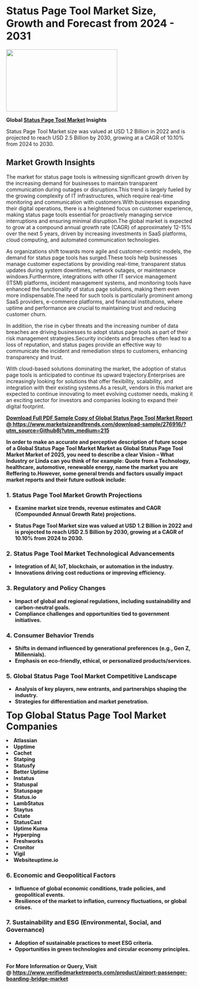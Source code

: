 <H1>Status Page Tool Market Size, Growth and Forecast from 2024 - 2031</H1><img class="aligncenter size-medium wp-image-584254" src="https://thirdeyenews.in/wp-content/uploads/2024/09/Global-Market-Research-300x168.jpeg" alt="" width="300" height="168" /><p><strong>Global&nbsp;<a href="https://www.marketsizeandtrends.com/download-sample/276916/?utm_source=Github8j?utm_medium=215">Status Page Tool Market</a> Insights</strong></p><p>Status Page Tool Market size was valued at USD 1.2 Billion in 2022 and is projected to reach USD 2.5 Billion by 2030, growing at a CAGR of 10.10% from 2024 to 2030.</p><p><!DOCTYPE html> <html lang="en"> <head> <meta charset="UTF-8"> <meta name="viewport" content="width=device-width, initial-scale=1.0"> <title>Status Page Tool Market Growth Insights</title> </head> <body> <h2>Market Growth Insights</h2> <p>The market for status page tools is witnessing significant growth driven by the increasing demand for businesses to maintain transparent communication during outages or disruptions.This trend is largely fueled by the growing complexity of IT infrastructures, which require real-time monitoring and communication with customers.With businesses expanding their digital operations, there is a heightened focus on customer experience, making status page tools essential for proactively managing service interruptions and ensuring minimal disruption.The global market is expected to grow at a compound annual growth rate (CAGR) of approximately 12-15% over the next 5 years, driven by increasing investments in SaaS platforms, cloud computing, and automated communication technologies.</p> <p><strong><a href="download_link_here" target="_blank"></a></strong></p> <p>As organizations shift towards more agile and customer-centric models, the demand for status page tools has surged.These tools help businesses manage customer expectations by providing real-time, transparent status updates during system downtimes, network outages, or maintenance windows.Furthermore, integrations with other IT service management (ITSM) platforms, incident management systems, and monitoring tools have enhanced the functionality of status page solutions, making them even more indispensable.The need for such tools is particularly prominent among SaaS providers, e-commerce platforms, and financial institutions, where uptime and performance are crucial to maintaining trust and reducing customer churn.</p> <p>In addition, the rise in cyber threats and the increasing number of data breaches are driving businesses to adopt status page tools as part of their risk management strategies.Security incidents and breaches often lead to a loss of reputation, and status pages provide an effective way to communicate the incident and remediation steps to customers, enhancing transparency and trust.</p> <p>With cloud-based solutions dominating the market, the adoption of status page tools is anticipated to continue its upward trajectory.Enterprises are increasingly looking for solutions that offer flexibility, scalability, and integration with their existing systems.As a result, vendors in this market are expected to continue innovating to meet evolving customer needs, making it an exciting sector for investors and companies looking to expand their digital footprint.</p> <p><strong><a href="more_info_link_here" target="_blank"></p><p><span class=""><strong>Download Full PDF Sample Copy of Global Status Page Tool Market Report</strong> @ <a href="https://www.marketsizeandtrends.com/download-sample/276916/?utm_source=Github8j?utm_medium=215" target="_blank">https://www.marketsizeandtrends.com/download-sample/276916/?utm_source=Github8j?utm_medium=215</a></span></p><p>In order to make an accurate and perceptive description of future scope of a Global&nbsp;Status Page Tool Market Market as Global&nbsp;Status Page Tool Market Market of 2025, you need to describe a clear Vision &ndash; What Industry or Linda can you think of for example: Quote from a Technology, healthcare, automotive, renewable energy, name the market you are Reffering to.However, some general trends and factors usually impact market reports and their future outlook include:</p><h3>1.&nbsp;<strong>Status Page Tool Market Growth Projections</strong></h3><ul><li>Examine market size trends, revenue estimates and CAGR (Compounded Annual Growth Rate) projections.</li><li><p>Status Page Tool Market size was valued at USD 1.2 Billion in 2022 and is projected to reach USD 2.5 Billion by 2030, growing at a CAGR of 10.10% from 2024 to 2030.</p></li></ul><h3>2.&nbsp;<strong>Status Page Tool Market Technological Advancements</strong></h3><ul><li>Integration of AI, IoT, blockchain, or automation in the industry.</li><li>Innovations driving cost reductions or improving efficiency.</li></ul><h3>3.&nbsp;<strong>Regulatory and Policy Changes</strong></h3><ul><li>Impact of global and regional regulations, including sustainability and carbon-neutral goals.</li><li>Compliance challenges and opportunities tied to government initiatives.</li></ul><h3>4.&nbsp;<strong>Consumer Behavior Trends</strong></h3><ul><li>Shifts in demand influenced by generational preferences (e.g., Gen Z, Millennials).</li><li>Emphasis on eco-friendly, ethical, or personalized products/services.</li></ul><h3>5.&nbsp;<strong>Global Status Page Tool Market Competitive Landscape</strong></h3><ul><li>Analysis of key players, new entrants, and partnerships shaping the industry.</li><li>Strategies for differentiation and market penetration.</li></ul><p data-pm-slice="1 1 []"><span style="color: inherit; font-family: inherit; font-size: 25px;">Top Global Status Page Tool Market Companies</span></p><div class="" data-test-id=""><p><li>Atlassian</li><li> Upptime</li><li> Cachet</li><li> Statping</li><li> Statusfy</li><li> Better Uptime</li><li> Instatus</li><li> Statuspal</li><li> Statuspage</li><li> Status.io</li><li> LambStatus</li><li> Staytus</li><li> Cstate</li><li> StatusCast</li><li> Uptime Kuma</li><li> Hyperping</li><li> Freshworks</li><li> Cronitor</li><li> Vigil</li><li> Websiteuptime.io</li></p></div><h3>6.&nbsp;<strong>Economic and Geopolitical Factors</strong></h3><ul><li>Influence of global economic conditions, trade policies, and geopolitical events.</li><li>Resilience of the market to inflation, currency fluctuations, or global crises.</li></ul><h3>7.&nbsp;<strong>Sustainability and ESG (Environmental, Social, and Governance)</strong></h3><ul><li>Adoption of sustainable practices to meet ESG criteria.</li><li>Opportunities in green technologies and circular economy principles.</li></ul><h2><strong style="font-size: 14px;">For More Information or Query, Visit @&nbsp;</strong><a style="background-color: #ffffff; font-size: 14px;" href="https://www.marketsizeandtrends.com/report/status-page-tool-market/" target="_blank">https://www.verifiedmarketreports.com/product/airport-passenger-boarding-bridge-market</a></h2>